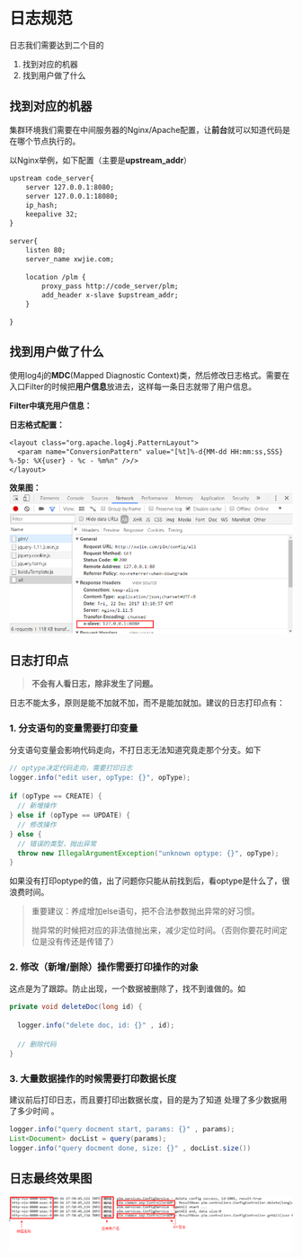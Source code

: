 # 日志规范

日志我们需要达到二个目的

1. 找到对应的机器
2. 找到用户做了什么

## 找到对应的机器

集群环境我们需要在中间服务器的Nginx/Apache配置，让**前台**就可以知道代码是在哪个节点执行的。

以Nginx举例，如下配置（主要是**upstream\_addr**）

```
upstream code_server{
    server 127.0.0.1:8080;
    server 127.0.0.1:18080;
    ip_hash;
    keepalive 32;
}

server{
    listen 80;
    server_name xwjie.com;

    location /plm {
        proxy_pass http://code_server/plm;
        add_header x-slave $upstream_addr;
    }

}
```

## 找到用户做了什么

使用log4j的**MDC**\(Mapped Diagnostic Context\)类，然后修改日志格式。需要在入口Filter的时候把**用户信息**放进去，这样每一条日志就带了用户信息。

**Filter中填充用户信息：**

**日志格式配置：**

```
<layout class="org.apache.log4j.PatternLayout">
  <param name="ConversionPattern" value="[%t]%-d{MM-dd HH:mm:ss,SSS} %-5p: %X{user} - %c - %m%n" />/>
</layout>
```

**效果图：**![](/pictures/nginx.png)

## 日志打印点

> **不会有人看日志，除非发生了问题。**

日志不能太多，原则是能不加就不加，而不是能加就加。建议的日志打印点有：

### 1. 分支语句的变量需要打印变量

分支语句变量会影响代码走向，不打日志无法知道究竟走那个分支。如下

```java
// optype决定代码走向，需要打印日志
logger.info("edit user, opType: {}", opType);

if (opType == CREATE) {
  // 新增操作
} else if (opType == UPDATE) {
  // 修改操作
} else {
  // 错误的类型，抛出异常
  throw new IllegalArgumentException("unknown optype: {}", opType);
}
```

如果没有打印optype的值，出了问题你只能从前找到后，看optype是什么了，很浪费时间。

> 重要建议：养成增加else语句，把不合法参数抛出异常的好习惯。
>
> 抛异常的时候把对应的非法值抛出来，减少定位时间。（否则你要花时间定位是没有传还是传错了）

### 2. 修改（新增/删除）操作需要打印操作的对象

这点是为了跟踪。防止出现，一个数据被删除了，找不到谁做的。如

```java
private void deleteDoc(long id) {

  logger.info("delete doc, id: {}" , id);

  // 删除代码
}
```

### 3. 大量数据操作的时候需要打印数据长度

建议前后打印日志，而且要打印出数据长度，目的是为了知道 处理了多少数据用了多少时间 。

```java
logger.info("query docment start, params: {}" , params);
List<Document> docList = query(params);
logger.info("query docment done, size: {}" , docList.size())
```

## 日志最终效果图

![](/pictures/log1.png)

